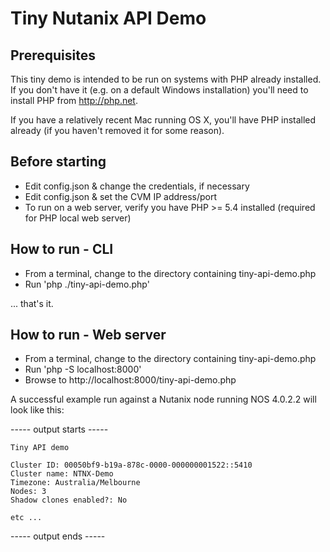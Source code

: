 # Tiny Nutanix API Demo

## Prerequisites

This tiny demo is intended to be run on systems with PHP already installed.
If you don't have it (e.g. on a default Windows installation) you'll need to install PHP from http://php.net.

If you have a relatively recent Mac running OS X, you'll have PHP installed already (if you haven't removed it for some reason).

## Before starting

- Edit config.json & change the credentials, if necessary
- Edit config.json & set the CVM IP address/port
- To run on a web server, verify you have PHP >= 5.4 installed (required for PHP local web server)

## How to run - CLI

- From a terminal, change to the directory containing tiny-api-demo.php
- Run 'php ./tiny-api-demo.php'

... that's it.

## How to run - Web server

- From a terminal, change to the directory containing tiny-api-demo.php
- Run 'php -S localhost:8000'
- Browse to http://localhost:8000/tiny-api-demo.php

A successful example run against a Nutanix node running NOS 4.0.2.2 will look like this:

----- output starts -----

	Tiny API demo

	Cluster ID: 00050bf9-b19a-878c-0000-000000001522::5410
	Cluster name: NTNX-Demo
	Timezone: Australia/Melbourne
	Nodes: 3
	Shadow clones enabled?: No

	etc ...

----- output ends -----
